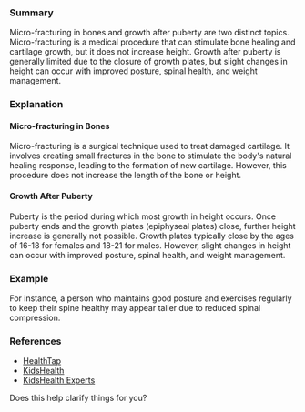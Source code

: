 ### Summary
Micro-fracturing in bones and growth after puberty are two distinct topics. Micro-fracturing is a medical procedure that can stimulate bone healing and cartilage growth, but it does not increase height. Growth after puberty is generally limited due to the closure of growth plates, but slight changes in height can occur with improved posture, spinal health, and weight management.

### Explanation
#### Micro-fracturing in Bones
Micro-fracturing is a surgical technique used to treat damaged cartilage. It involves creating small fractures in the bone to stimulate the body's natural healing response, leading to the formation of new cartilage. However, this procedure does not increase the length of the bone or height.

#### Growth After Puberty
Puberty is the period during which most growth in height occurs. Once puberty ends and the growth plates (epiphyseal plates) close, further height increase is generally not possible. Growth plates typically close by the ages of 16-18 for females and 18-21 for males. However, slight changes in height can occur with improved posture, spinal health, and weight management.

### Example
For instance, a person who maintains good posture and exercises regularly to keep their spine healthy may appear taller due to reduced spinal compression.

### References
- [HealthTap](https://www.healthtap.com/questions/1576126-do-micro-fractures-in-shin-bone-really-increase-height-on-recovery-if-they-are-created-for-a-long-ti/)
- [KidsHealth](https://kidshealth.org/en/parents/growth-13-to-18.html)
- [KidsHealth Experts](https://kidshealthexperts.com/blog/can-growth-after-puberty/)

Does this help clarify things for you?
